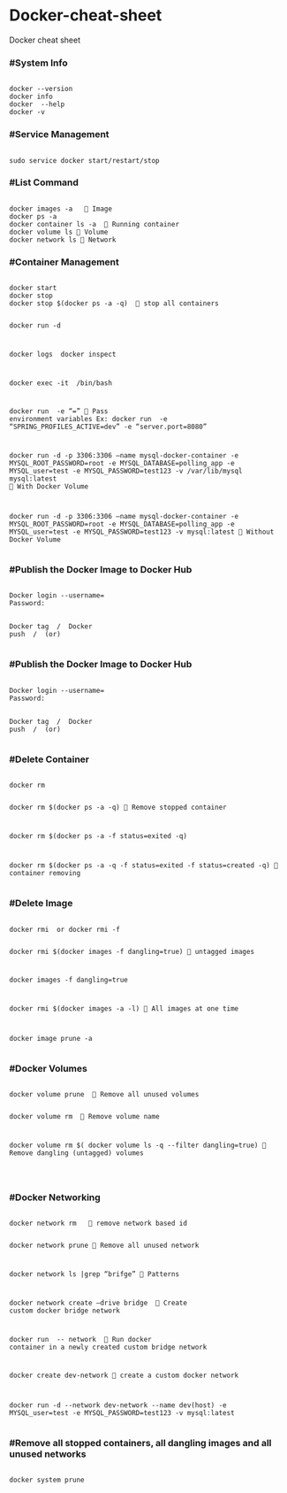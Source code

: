# Docker-cheat-sheet
Docker cheat sheet
<h3> #System Info</h3>
<div class="snippet-clipboard-content position-relative" data-snippet-clipboard-copy-content="Docker"><pre><code>
docker --version
docker info
docker  --help
docker -v
</code></pre></div>

<h3> #Service Management </h3>
<div class="snippet-clipboard-content position-relative" data-snippet-clipboard-copy-content="Docker"><pre><code>
sudo service docker start/restart/stop 
</code></pre></div>

<h3> #List Command </h3>
<div class="snippet-clipboard-content position-relative" data-snippet-clipboard-copy-content="Docker"><pre><code>
docker images -a    Image
docker ps -a 
docker container ls -a   Running container
docker volume ls  Volume
docker network ls  Network </code></pre></div>

<h3> #Container Management </h3>
<div class="snippet-clipboard-content position-relative" data-snippet-clipboard-copy-content="Docker"><pre><code>
docker start <container id>
docker stop <container id>
docker stop $(docker ps -a -q)   stop all containers

docker run -d <image name> 

docker logs  <container ID>
docker inspect <container id>

docker exec -it <container id>  /bin/bash

docker run <container id> -e “<ENVIRONEMENT>=<VALUE>”  Pass environment variables
Ex: docker run <container id> -e “SPRING_PROFILES_ACTIVE=dev” -e “server.port=8080”

docker run -d -p 3306:3306 –name mysql-docker-container -e MYSQL_ROOT_PASSWORD=root -e MYSQL_DATABASE=polling_app -e MYSQL_user=test -e MYSQL_PASSWORD=test123 -v /var/lib/mysql mysql:latest      With Docker Volume

docker run -d -p 3306:3306 –name mysql-docker-container -e MYSQL_ROOT_PASSWORD=root -e MYSQL_DATABASE=polling_app -e MYSQL_user=test -e MYSQL_PASSWORD=test123 -v mysql:latest      Without Docker Volume </code></pre></div>

<h3> #Publish the Docker Image to Docker Hub </h3>
<div class="snippet-clipboard-content position-relative" data-snippet-clipboard-copy-content="Docker"><pre><code>
Docker login --username=<Docker Hub Username>
Password: <Docker Hub Password>

Docker tag <image id> <docker hub username>/ <Repository Name>
Docker push <docker hub username> / <Repository name> (or) <Repository name>
</code></pre></div>

<h3> #Publish the Docker Image to Docker Hub </h3>
<div class="snippet-clipboard-content position-relative" data-snippet-clipboard-copy-content="Docker"><pre><code>
Docker login --username=<Docker Hub Username>
Password: <Docker Hub Password>

Docker tag <image id> <docker hub username>/ <Repository Name>
Docker push <docker hub username> / <Repository name> (or) <Repository name>
</code></pre></div>

<h3> #Delete Container </h3>
<div class="snippet-clipboard-content position-relative" data-snippet-clipboard-copy-content="Docker"><pre><code>
docker rm <container id>

docker rm $(docker ps -a -q)  Remove stopped container

docker rm $(docker ps -a -f status=exited -q)

docker rm $(docker ps -a -q -f status=exited -f status=created -q)   container removing 
</code></pre></div>

<h3> #Delete Image </h3>
<div class="snippet-clipboard-content position-relative" data-snippet-clipboard-copy-content="Docker"><pre><code>
docker rmi <image id> or docker rmi -f <image id>

docker rmi $(docker images -f dangling=true)   untagged images

docker images -f dangling=true

docker rmi $(docker images -a -l)  All images at one time

docker image prune -a
</code></pre></div>

<h3>#Docker Volumes </h3>
<div class="snippet-clipboard-content position-relative" data-snippet-clipboard-copy-content="Docker"><pre><code>
docker volume prune   Remove all unused volumes

docker volume rm <volume name>   Remove volume name

docker volume rm $( docker volume ls -q --filter  dangling=true)  Remove dangling (untagged) volumes

</code></pre></div>

<h3>#Docker Networking </h3>
<div class="snippet-clipboard-content position-relative" data-snippet-clipboard-copy-content="Docker"><pre><code>
docker network rm <network id>   remove network based id

docker network prune  Remove all unused network

docker network ls |grep “brifge”   Patterns

docker network create –drive bridge <new network name>  Create custom docker bridge network

docker run <container id> -- network <name for network>   Run docker container in a newly created custom bridge network

docker create dev-network  create a custom docker network

docker run -d --network dev-network --name  dev(host) -e MYSQL_user=test -e MYSQL_PASSWORD=test123 -v mysql:latest 
</code></pre></div>


<h3>#Remove all stopped containers, all dangling images and all unused networks </h3>
<div class="snippet-clipboard-content position-relative" data-snippet-clipboard-copy-content="Docker"><pre><code>
docker system prune  
</code></pre></div>
